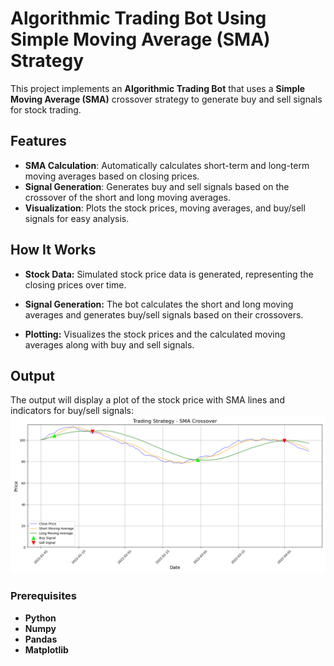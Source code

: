 # Algorithmic Trading Bot Using Simple Moving Average (SMA) Strategy

This project implements an **Algorithmic Trading Bot** that uses a **Simple Moving Average (SMA)** crossover strategy to generate buy and sell signals for stock trading.

## Features

- **SMA Calculation**: Automatically calculates short-term and long-term moving averages based on closing prices.
- **Signal Generation**: Generates buy and sell signals based on the crossover of the short and long moving averages.
- **Visualization**: Plots the stock prices, moving averages, and buy/sell signals for easy analysis.

## How It Works

- **Stock Data:** Simulated stock price data is generated, representing the closing prices over time.

- **Signal Generation:** The bot calculates the short and long moving averages and generates buy/sell signals based on their crossovers.

- **Plotting:** Visualizes the stock prices and the calculated moving averages along with buy and sell signals.

## Output
The output will display a plot of the stock price with SMA lines and indicators for buy/sell signals:
![Result](result.png)


### Prerequisites

- **Python**
- **Numpy**
- **Pandas** 
- **Matplotlib** 

